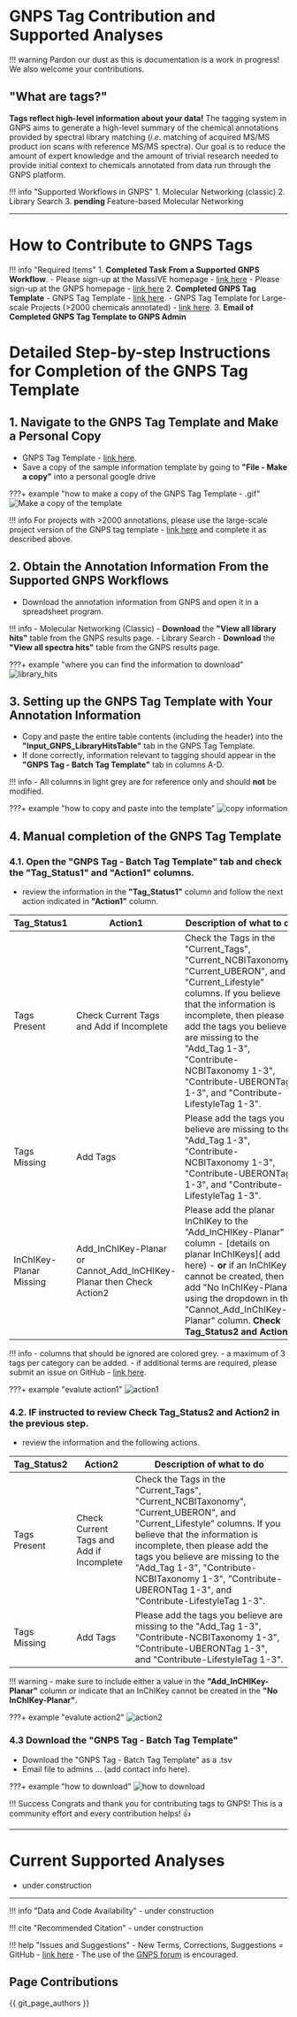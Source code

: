 # GNPS Tag Contribution and Supported Analyses

!!! warning 
		Pardon our dust as this is documentation is a work in progress! We also welcome your contributions. 

## "What are tags?"
**Tags reflect high-level information about your data!** The tagging system in GNPS aims to generate a high-level summary of the chemical annotations provided by spectral library matching (*i.e.* matching of acquired MS/MS product ion scans with reference MS/MS spectra). Our goal is to reduce the amount of expert knowledge and the amount of trivial research needed to provide initial context to chemicals annotated from data run through the GNPS platform.

!!! info "Supported Workflows in GNPS"
	1. Molecular Networking (classic)
	2. Library Search
	3. **pending** Feature-based Molecular Networking

---

# How to Contribute to GNPS Tags

!!! info "Required Items"
		1. **Completed Task From a Supported GNPS Workflow**.
			- Please sign-up at the MassIVE homepage - [link here](https://massive.ucsd.edu/ProteoSAFe/static/massive.jsp)
			- Please sign-up at the GNPS homepage - [link here](https://gnps.ucsd.edu/ProteoSAFe/static/gnps-splash.jsp)
		2. **Completed GNPS Tag Template**
			- GNPS Tag Template - [link here](https://docs.google.com/spreadsheets/d/1oRsE9Z8lhIx-sKiADPgh6ivBX0jrCS2N_4X97fN_oKA/edit?usp=sharing).
			- GNPS Tag Template for Large-scale Projects (>2000 chemicals annotated) - [link here](https://docs.google.com/spreadsheets/d/1_0Efw0uLXMmyvsCma8e0Pn4ag9IUMx_vv2nRgTjJdK0/edit?usp=sharing).
		3. **Email of Completed GNPS Tag Template to GNPS Admin**


# Detailed Step-by-step Instructions for Completion of the GNPS Tag Template

## 1. Navigate to the GNPS Tag Template and Make a Personal Copy
- GNPS Tag Template - [link here](https://docs.google.com/spreadsheets/d/1oRsE9Z8lhIx-sKiADPgh6ivBX0jrCS2N_4X97fN_oKA/edit?usp=sharing).
- Save a copy of the sample information template by going to **"File - Make a copy"** into a personal google drive

???+ example "how to make a copy of the GNPS Tag Template - .gif"
	![Make a copy of the template](img/tags/make_a_copy.gif)

!!! info
		For projects with >2000 annotations, please use the large-scale project version of the GNPS tag template - [link here](https://docs.google.com/spreadsheets/d/1_0Efw0uLXMmyvsCma8e0Pn4ag9IUMx_vv2nRgTjJdK0/edit?usp=sharing) and complete it as described above.

## 2. Obtain the Annotation Information From the Supported GNPS Workflows
- Download the annotation information from GNPS and open it in a spreadsheet program.

!!! info
	- Molecular Networking (Classic)
		- **Download** the **"View all library hits"** table from the GNPS results page.
	- Library Search
		- **Download** the **"View all spectra hits"** table from the GNPS results page.

???+ example "where you can find the information to download"
	![library_hits](img/tags/results_libraryhits.jpg)
	
## 3. Setting up the **GNPS Tag Template** with Your Annotation Information 
- Copy and paste the entire table contents (including the header) into the **"Input_GNPS_LibraryHitsTable"** tab in the GNPS Tag Template.
- If done correctly, information relevant to tagging should appear in the **"GNPS Tag - Batch Tag Template"** tab in columns A-D.

!!! info
	- All columns in light grey are for reference only and should **not** be modified.

???+ example "how to copy and paste into the template"
	![copy information](img/tags/copy_paste_annotations.gif)

## 4. Manual completion of the **GNPS Tag Template** 
### 4.1. Open the **"GNPS Tag - Batch Tag Template"** tab and check the "Tag_Status1" and "Action1" columns.
- review the information in the **"Tag_Status1"** column and follow the next action indicated in **"Action1"** column.

| Tag_Status1 | Action1 | Description of what to do |
| ---- | ---- | ---- |
| Tags Present | Check Current Tags and Add if Incomplete | Check the Tags in the "Current_Tags", "Current_NCBITaxonomy", "Current_UBERON", and "Current_Lifestyle" columns. If you believe that the information is incomplete, then please add the tags you believe are missing to the "Add_Tag 1-3", "Contribute-NCBITaxonomy 1-3", "Contribute-UBERONTag 1-3", and "Contribute-LifestyleTag 1-3".
| Tags Missing | Add Tags | Please add the tags you believe are missing to the "Add_Tag 1-3", "Contribute-NCBITaxonomy 1-3", "Contribute-UBERONTag 1-3", and "Contribute-LifestyleTag 1-3". |
| InChIKey-Planar Missing |	Add_InChIKey-Planar or Cannot_Add_InCHIKey-Planar then Check Action2 | Please add the planar InChIKey to the "Add_InCHIKey-Planar" column - [details on planar InChIKeys]( add here) - **or** if an InChIKey cannot be created, then add "No InChIKey-Planar" using the dropdown in the "Cannot_Add_InChIKey-Planar" column. **Check Tag_Status2 and Action2**|

!!! info 
	- columns that should be ignored are colored grey.
	- a maximum of 3 tags per category can be added.
	- if additional terms are required, please submit an issue on GitHub - [link here](https://github.com/CCMS-UCSD/GNPS_Workflows).

???+ example "evalute action1"
	![action1](img/tags/action1.gif)

### 4.2. **IF** instructed to review **Check Tag_Status2 and Action2** in the previous step.
- review the information and the following actions.

| Tag_Status2 | Action2 | Description of what to do |
| ---- | ---- | ---- |
| Tags Present | Check Current Tags and Add if Incomplete | Check the Tags in the "Current_Tags", "Current_NCBITaxonomy", "Current_UBERON", and "Current_Lifestyle" columns. If you believe that the information is incomplete, then please add the tags you believe are missing to the "Add_Tag 1-3", "Contribute-NCBITaxonomy 1-3", "Contribute-UBERONTag 1-3", and "Contribute-LifestyleTag 1-3".
| Tags Missing | Add Tags | Please add the tags you believe are missing to the "Add_Tag 1-3", "Contribute-NCBITaxonomy 1-3", "Contribute-UBERONTag 1-3", and "Contribute-LifestyleTag 1-3". |

!!! warning
	- make sure to include either a value in the **"Add_InCHIKey-Planar"** column or indicate that an InChIKey cannot be created in the **"No InChIKey-Planar"**. 

???+ example "evalute action2"
	![action2](img/tags/action2.gif)

### 4.3 Download the "GNPS Tag - Batch Tag Template"
- Download the "GNPS Tag - Batch Tag Template" as a .tsv
- Email file to admins ... (add contact info here).

???+ example "how to download"
	![how to download](img/tags/download.gif)
	
!!! Success
	Congrats and thank you for contributing tags to GNPS! This is a community effort and every contribution helps! :thumbsup:

---

# Current Supported Analyses

- under construction

---

!!! info "Data and Code Availability"
	- under construction

!!! cite "Recommended Citation"
	- under construction

!!! help "Issues and Suggestions"
	- New Terms, Corrections, Suggestions = GitHub - [link here](https://github.com/CCMS-UCSD/GNPS_Workflows)
	- The use of the [GNPS forum](https://groups.google.com/forum/#!forum/molecular_networking_bug_reports) is encouraged.

## Page Contributions

{{ git_page_authors }}
